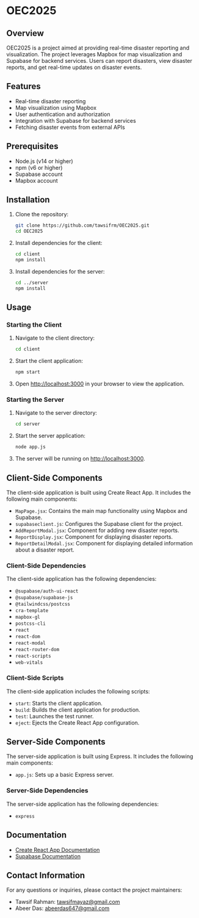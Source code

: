 # OEC2025

## Overview

OEC2025 is a project aimed at providing real-time disaster reporting and visualization. The project leverages Mapbox for map visualization and Supabase for backend services. Users can report disasters, view disaster reports, and get real-time updates on disaster events.

## Features

- Real-time disaster reporting
- Map visualization using Mapbox
- User authentication and authorization
- Integration with Supabase for backend services
- Fetching disaster events from external APIs

## Prerequisites

- Node.js (v14 or higher)
- npm (v6 or higher)
- Supabase account
- Mapbox account

## Installation

1. Clone the repository:

   ```bash
   git clone https://github.com/tawsifrm/OEC2025.git
   cd OEC2025
   ```

2. Install dependencies for the client:

   ```bash
   cd client
   npm install
   ```

3. Install dependencies for the server:
   ```bash
   cd ../server
   npm install
   ```

## Usage

### Starting the Client

1. Navigate to the client directory:

   ```bash
   cd client
   ```

2. Start the client application:

   ```bash
   npm start
   ```

3. Open [http://localhost:3000](http://localhost:3000) in your browser to view the application.

### Starting the Server

1. Navigate to the server directory:

   ```bash
   cd server
   ```

2. Start the server application:

   ```bash
   node app.js
   ```

3. The server will be running on [http://localhost:3000](http://localhost:3000).

## Client-Side Components

The client-side application is built using Create React App. It includes the following main components:

- `MapPage.jsx`: Contains the main map functionality using Mapbox and Supabase.
- `supabaseclient.js`: Configures the Supabase client for the project.
- `AddReportModal.jsx`: Component for adding new disaster reports.
- `ReportDisplay.jsx`: Component for displaying disaster reports.
- `ReportDetailModal.jsx`: Component for displaying detailed information about a disaster report.

### Client-Side Dependencies

The client-side application has the following dependencies:

- `@supabase/auth-ui-react`
- `@supabase/supabase-js`
- `@tailwindcss/postcss`
- `cra-template`
- `mapbox-gl`
- `postcss-cli`
- `react`
- `react-dom`
- `react-modal`
- `react-router-dom`
- `react-scripts`
- `web-vitals`

### Client-Side Scripts

The client-side application includes the following scripts:

- `start`: Starts the client application.
- `build`: Builds the client application for production.
- `test`: Launches the test runner.
- `eject`: Ejects the Create React App configuration.

## Server-Side Components

The server-side application is built using Express. It includes the following main components:

- `app.js`: Sets up a basic Express server.

### Server-Side Dependencies

The server-side application has the following dependencies:

- `express`

## Documentation

- [Create React App Documentation](https://facebook.github.io/create-react-app/docs/getting-started)
- [Supabase Documentation](https://supabase.io/docs)

## Contact Information

For any questions or inquiries, please contact the project maintainers:

- Tawsif Rahman: [tawsifmayaz@gmail.com](mailto:tawsimayaz@gmail.com)
- Abeer Das: [abeerdas647@gmail.com](mailto:abeerdas647@gmail.com)
